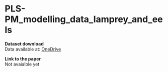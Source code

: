 # PLS-PM_modelling_data_lamprey_and_eels

<b>Dataset download</b> <br> Data available at: [OneDrive](https://universidadevigo-my.sharepoint.com/:x:/g/personal/diego_barba_uvigo_gal/Eb2zgkSynzROicSiKGArp-IBDbU47Pd_U-vTcj5C8SflBA?e=dqQCrD)

<b>Link to the paper</b><br>
Not avaialble yet
